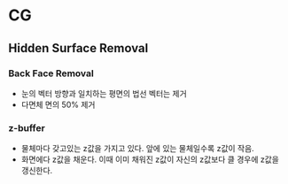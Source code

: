 # CG

## Hidden Surface Removal

### Back Face Removal

- 눈의 벡터 방향과 일치하는 평면의 법선 벡터는 제거
- 다면체 면의 50% 제거

### z-buffer

- 물체마다 갖고있는 z값을 가지고 있다. 앞에 있는 물체일수록 z값이 작음.
- 화면에다 z값을 채운다. 이때 이미 채워진 z값이 자신의 z값보다 클 경우에 z값을 갱신한다.

